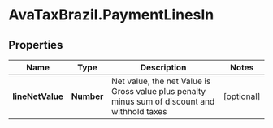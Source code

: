 # AvaTaxBrazil.PaymentLinesIn

## Properties
Name | Type | Description | Notes
------------ | ------------- | ------------- | -------------
**lineNetValue** | **Number** | Net value, the net Value is Gross value plus penalty minus sum of discount and withhold taxes | [optional] 


